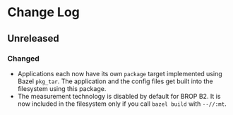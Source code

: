 # Change Log

## Unreleased

### Changed

* Applications each now have its own `package` target implemented using Bazel `pkg_tar`. The application and the config
files get built into the filesystem using this package.
* The measurement technology is disabled by default for BROP B2. It is now included in the filesystem only if you call
`bazel build` with `--//:mt`.
